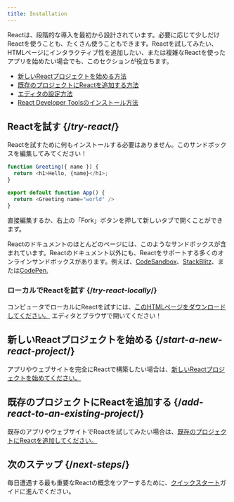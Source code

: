 ```yaml
---
title: Installation
---
```


<Intro>

Reactは、段階的な導入を最初から設計されています。必要に応じて少しだけReactを使うことも、たくさん使うこともできます。Reactを試してみたい、HTMLページにインタラクティブ性を追加したい、または複雑なReactを使ったアプリを始めたい場合でも、このセクションが役立ちます。

</Intro>

<YouWillLearn isChapter={true}>

* [新しいReactプロジェクトを始める方法](/learn/start-a-new-react-project)
* [既存のプロジェクトにReactを追加する方法](/learn/add-react-to-an-existing-project)
* [エディタの設定方法](/learn/editor-setup)
* [React Developer Toolsのインストール方法](/learn/react-developer-tools)

</YouWillLearn>

## Reactを試す {/*try-react*/}

Reactを試すために何もインストールする必要はありません。このサンドボックスを編集してみてください！

<Sandpack>

```js
function Greeting({ name }) {
  return <h1>Hello, {name}</h1>;
}

export default function App() {
  return <Greeting name="world" />
}
```

</Sandpack>

直接編集するか、右上の「Fork」ボタンを押して新しいタブで開くことができます。

Reactのドキュメントのほとんどのページには、このようなサンドボックスが含まれています。Reactのドキュメント以外にも、Reactをサポートする多くのオンラインサンドボックスがあります。例えば、[CodeSandbox](https://codesandbox.io/s/new)、[StackBlitz](https://stackblitz.com/fork/react)、または[CodePen.](https://codepen.io/pen?&editors=0010&layout=left&prefill_data_id=3f4569d1-1b11-4bce-bd46-89090eed5ddb)

### ローカルでReactを試す {/*try-react-locally*/}

コンピュータでローカルにReactを試すには、[このHTMLページをダウンロードしてください。](https://gist.githubusercontent.com/gaearon/0275b1e1518599bbeafcde4722e79ed1/raw/db72dcbf3384ee1708c4a07d3be79860db04bff0/example.html) エディタとブラウザで開いてください！

## 新しいReactプロジェクトを始める {/*start-a-new-react-project*/}

アプリやウェブサイトを完全にReactで構築したい場合は、[新しいReactプロジェクトを始めてください。](/learn/start-a-new-react-project)

## 既存のプロジェクトにReactを追加する {/*add-react-to-an-existing-project*/}

既存のアプリやウェブサイトでReactを試してみたい場合は、[既存のプロジェクトにReactを追加してください。](/learn/add-react-to-an-existing-project)

## 次のステップ {/*next-steps*/}

毎日遭遇する最も重要なReactの概念をツアーするために、[クイックスタート](/learn)ガイドに進んでください。